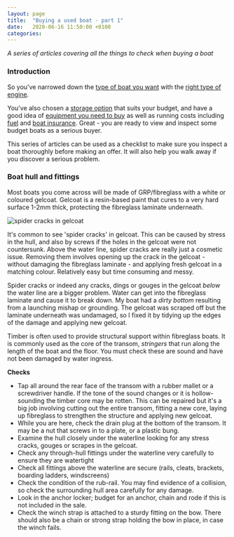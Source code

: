 ```yaml
---
layout: page
title:  "Buying a used boat - part 1"
date:   2020-06-16 11:50:00 +0100
categories:
---
```

*A series of articles covering all the things to check when buying a boat*

### Introduction
So you've narrowed down the [type of boat you want]({{site.baseurl}}/Budget-boat-choices) with the [right type of engine]({{site.baseurl}}/Outboard-inboard).

You've also chosen a [storage option]({{site.baseurl}}/Boat-storage) that suits your budget, and have a good idea of [equipment you need to buy]({{site.baseurl}}/Essential-equipment) as well as running costs including [fuel]({{site.baseurl}}/Fuel-consumption) and [boat insurance]({{site.baseurl}}/Boat-insurance). Great - you are ready to view and inspect some budget boats as a serious buyer.

This series of articles can be used as a checklist to make sure you inspect a boat thoroughly before making an offer. It will also help you walk away if you discover a serious problem.

### Boat hull and fittings
Most boats you come across will be made of GRP/fibreglass with a white or coloured gelcoat. Gelcoat is a resin-based paint that cures to a very hard surface 1-2mm thick, protecting the fibreglass laminate underneath.

![spider cracks in gelcoat]({{site.baseurl}}/images/spider.jpg)

It's common to see 'spider cracks' in gelcoat. This can be caused by stress in the hull, and also by screws if the holes in the gelcoat were not countersunk. Above the water line, spider cracks are really just a cosmetic issue. Removing them involves opening up the crack in the gelcoat - without damaging the fibreglass laminate - and applying fresh gelcoat in a matching colour. Relatively easy but time consuming and messy.

Spider cracks or indeed any cracks, dings or gouges in the gelcoat *below* the water line are a bigger problem. Water can get into the fibreglass laminate and cause it to break down. My boat had a *dirty bottom* resulting from a launching mishap or grounding. The gelcoat was scraped off but the laminate underneath was undamaged, so I fixed it by tidying up the edges of the damage and applying new gelcoat.

Timber is often used to provide structural support within fibreglass boats. It is commonly used as the core of the transom, *stringers* that run along the length of the boat and the floor. You must check these are sound and have not been damaged by water ingress.

**Checks**
- Tap all around the rear face of the transom with a rubber mallet or a screwdriver handle. If the tone of the sound changes or it is hollow-sounding the timber core may be rotten. This can be repaired but it's a big job involving cutting out the entire transom, fitting a new core, laying up fibreglass to strengthen the structure and applying new gelcoat.
- While you are here, check the drain plug at the bottom of the transom. It may be a nut that screws in to a plate, or a plastic bung.
- Examine the hull closely under the waterline looking for any stress cracks, gouges or scrapes in the gelcoat.
- Check any through-hull fittings under the waterline very carefully to ensure they are watertight
- Check all fittings above the waterline are secure (rails, cleats, brackets, boarding ladders, windscreens)
- Check the condition of the rub-rail. You may find evidence of a collision, so check the surrounding hull area carefully for any damage.
- Look in the anchor locker; budget for an anchor, chain and rode if this is not included in the sale.
- Check the winch strap is attached to a sturdy fitting on the bow. There should also be a chain or strong strap holding the bow in place, in case the winch fails.
